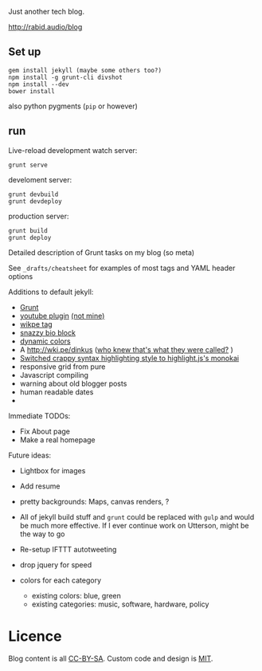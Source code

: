 Just another tech blog.

http://rabid.audio/blog

Set up
------

    gem install jekyll (maybe some others too?)
    npm install -g grunt-cli divshot
    npm install --dev
    bower install

also python pygments (`pip` or however)

run
---

Live-reload development watch server:

    grunt serve

develoment server:

    grunt devbuild
    grunt devdeploy


production server:

    grunt build
    grunt deploy


Detailed description of Grunt tasks on my blog (so meta)

See `_drafts/cheatsheet` for examples of most tags and YAML header options

Additions to default jekyll:

- [Grunt](Gruntfile.js)
- [youtube plugin](_plugins/youtube_tag.rb) [(not mine)](ttscoff/JekyllPlugins)
- [wikpe tag](_plugins/wkipe_link.rb)
- [snazzy bio block](_includes/headshot.html)
- [dynamic colors](_includes/clorset.html)
- A http://wki.pe/dinkus ([who knew that's what they were called?](_includes/dinkus.html) )
- [Switched crappy syntax highlighting style to highlight.js's monokai](_sass/monokai.scss)
- responsive grid from pure
- Javascript compiling
- warning about old blogger posts
- human readable dates
- 


Immediate TODOs:

- Fix About page
- Make a real homepage


Future ideas:

- Lightbox for images

- Add resume

- pretty backgrounds: Maps, canvas renders, ?

- All of jekyll build stuff and `grunt` could be replaced with `gulp` and would be much more effective.
If I ever continue work on Utterson, might be the way to go

- Re-setup IFTTT autotweeting

- drop jquery for speed

- colors for each category
  - existing colors: blue, green
  - existing categories: music, software, hardware, policy

Licence
=======

Blog content is all [CC-BY-SA](http://creativecommons.org/licenses/by-sa/4.0/). Custom code and design is [MIT](LICENSE).
